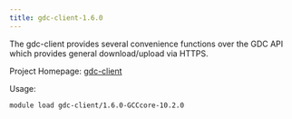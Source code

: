 ```yaml
---
title: gdc-client-1.6.0
---
```

The gdc-client provides several convenience functions over
 the GDC API which provides general download/upload via HTTPS.

Project Homepage: [gdc-client](https://gdc.nci.nih.gov/access-data/gdc-data-transfer-tool)

Usage:
```
module load gdc-client/1.6.0-GCCcore-10.2.0
```
